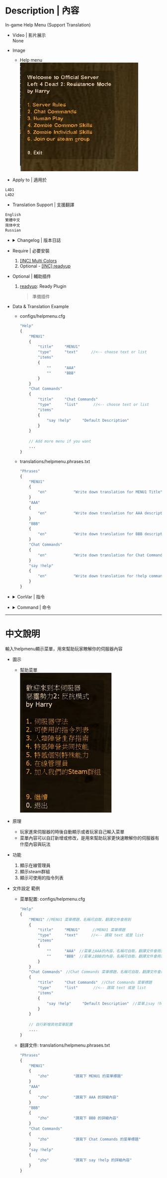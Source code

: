# Description | 內容
In-game Help Menu (Support Translation)

* Video | 影片展示
<br/>None

* Image
	* Help menu
	<br/>![helpmenu_1](image/helpmenu_1.jpg)

* Apply to | 適用於
```
L4D1
L4D2
```

* Translation Support | 支援翻譯
```
English
繁體中文
简体中文
Russian
```


* <details><summary>Changelog | 版本日誌</summary>

	```php
	//chundo @ 2008
	//Harry @ 2020 - 2022
	```
	* v0.8 (2022-11-29)
		* Convert All codes to new syntax.
		* Translation support.
		* Add more convars
		* Add more commands
		* Support readyup plugin
	* v0.3 
		* [Original Plugin By chundo](https://forums.alliedmods.net/showthread.php?p=637467)
</details>

* Require | 必要安裝
	1. [[INC] Multi Colors](https://forums.alliedmods.net/showthread.php?t=247770)
	2. Optional - [[INC] readyup](https://github.com/fbef0102/Game-Private_Plugin/blob/main/left4dead2/scripting/include/readyup.inc)

* Optional | 輔助插件
	1. [readyup](https://github.com/fbef0102/Game-Private_Plugin/tree/main/Plugin_%E6%8F%92%E4%BB%B6/Server_%E4%BC%BA%E6%9C%8D%E5%99%A8/readyup): Ready Plugin
		> 準備插件

* Data & Translation Example
	* configs/helpmenu.cfg
		```php
		"Help"
		{
			"MENU1"
			{
				"title"		"MENU1"
				"type"		"text"      //<-- choose text or list
				"items"
				{
					""		"AAA"
					""		"BBB"
				}
			}
			"Chat Commands"
			{
				"title"		"Chat Commands"
				"type"		"list"       //<-- choose text or list
				"items"
				{
					"say !help"		"Default Description"
				}
			}

			// Add more menu if you want
			...
		}
		```
	* translations/helpmenu.phrases.txt
		```php
		"Phrases"
		{
			"MENU1"
			{
				"en"			"Write down translation for MENU1 Title"
			}
			"AAA"
			{
				"en"			"Write down translation for AAA description"
			}
			"BBB"
			{
				"en"			"Write down translation for BBB description"
			}
			"Chat Commands"
			{
				"en"			"Write down translation for Chat Commands Title"
			}
			"say !help"
			{
				"en"			"Write down translation for !help command description"
			}
		}
		```

* <details><summary>ConVar | 指令</summary>

	* cfg/sourcemod/helpmenu.cfg
		```php
		// Show a list of online admins in the menu.
		sm_helpmenu_admins "1"

		// Automatically reload the configuration file when changing the map.
		sm_helpmenu_autoreload "1"

		// Path to configuration file.
		sm_helpmenu_config_path "configs/helpmenu.cfg"

		// Show 'Don't display again' and 'Display again next time' item in the menu.
		sm_helpmenu_do_not_display "1"

		// Shows the map rotation in the menu.
		sm_helpmenu_rotation "0"

		// Show 'Join our steam group' item in the menu.
		sm_helpmenu_steam_group "1"

		// Show welcome message and help menu to newly connected users.
		sm_helpmenu_welcome "1"
		```
</details>

* <details><summary>Command | 命令</summary>

	* **Display the help menu.**
		```php
		sm_help
		sm_helpmenu
		sm_helpcommands
		sm_helpcomands
		sm_helpcommand
		sm_helpcomand
		sm_commands
		sm_comands
		sm_cmds
		sm_cmd
		```
	* **Reload the help menu configuration file (Adm required: ADMFLAG_ROOT)**
		```php
		helpmenu_reload
		```
	* **Disable the help menu forever.**
		```php
		sm_helpoff
		```
	* **Enable the help menu next time.**
		```php
		sm_helpon
		```
</details>

- - - -
# 中文說明
輸入!helpmenu顯示菜單，用來幫助玩家瞭解你的伺服器內容

* 圖示
	* 幫助菜單
	<br/>![helpmenu_2](image/helpmenu_2.jpg)

* 原理
	* 玩家進來伺服器的時後自動顯示或者玩家自己輸入菜單
	* 菜單內容可以自訂新增或修改，是用來幫助玩家更快速瞭解你的伺服器有什麼內容與玩法

* 功能
	1. 顯示在線管理員
	2. 顯示steam群組
	3. 顯示可使用的指令列表

* 文件設定 範例
	* 菜單配置: configs/helpmenu.cfg
		```php
		"Help"
		{
			"MENU1" //MENU1 菜單標題，名稱可自取，翻譯文件會用到
			{
				"title"		"MENU1"　	//MENU1 菜單標題
				"type"		"text"      //<-- 請寫 text 或是 list
				"items"
				{
					""		"AAA"　//菜單上AAA的內容，名稱可自取，翻譯文件會用到
					""		"BBB"　//菜單上BBB的內容，名稱可自取，翻譯文件會用到
				}
			}
			"Chat Commands"　//Chat Commands 菜單標題，名稱可自取，翻譯文件會用到
			{
				"title"		"Chat Commands"　//Chat Commands 菜單標題
				"type"		"list"       //<-- 請寫 text 或是 list
				"items"
				{
					"say !help"		"Default Description"　//菜單上say !help的內容，名稱可自取，翻譯文件會用到
				}
			}

			// 自行新增其他菜單配置
			....
		}
		```
	* 翻譯文件: translations/helpmenu.phrases.txt
		```php
		"Phrases"
		{
			"MENU1"
			{
				"zho"			"請寫下 MENU1 的菜單標題"
			}
			"AAA"
			{
				"zho"			"請寫下 AAA 的詳細內容"
			}
			"BBB"
			{
				"zho"			"請寫下 BBB 的詳細內容"
			}
			"Chat Commands"
			{
				"zho"			"請寫下 Chat Commands 的菜單標題"
			}
			"say !help"
			{
				"zho"			"請寫下 say !help 的詳細內容"
			}
		}
		```
